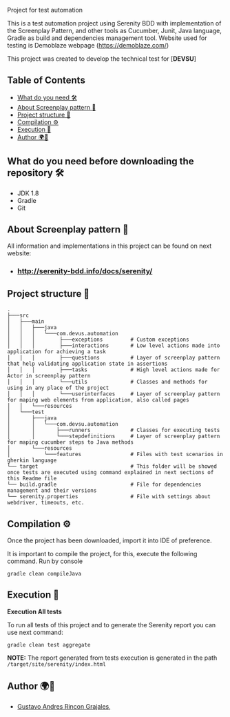 Project for test automation 

This is a test automation project using Serenity BDD with implementation of the Screenplay Pattern, and other tools as Cucumber, Junit,
Java language, Gradle as build and dependencies management tool. Website used for testing is Demoblaze webpage (https://demoblaze.com/)

This project was created to develop the technical test for [**DEVSU**] 


<!-- Table of Contents -->
## Table of Contents
- [What do you need 🛠️](#what-do-you-need-before-downloading-the-repository-)
- [About Screenplay pattern 🧮](#about-screenplay-pattern-)
- [Project structure 🗼](#project-structure-)
- [Compilation ⚙️](#compilation-)
- [Execution 🚀](#execution-)
- [Author 🌍🔭](#author-)
<!-- TOC -->


## What do you need before downloading the repository 🛠️ ##

- JDK 1.8
- Gradle
- Git

## About Screenplay pattern 🧮

All information and implementations in this project can be found on next website:
- ### http://serenity-bdd.info/docs/serenity/

## Project structure 🗼

    .
    ├───src
    │   ├───main
    │   │   ├───java
    │   │   │   └───com.devus.automation
    │   │   │        ├───exceptions         # Custom exceptions 
    │   │   │        ├───interactions       # Low level actions made into application for achieving a task
    │   │   │        ├───questions          # Layer of screenplay pattern that help validating application state in assertions
    │   │   │        ├───tasks              # High level actions made for Actor in screenplay pattern
    │   │   │        └───utils              # Classes and methods for using in any place of the project
    │   │   │        └───userinterfaces     # Layer of screenplay pattern for maping web elements from application, also called pages
    │   │   └───resources                   
    │   └───test
    │       ├───java
    │       │   └───com.devsu.automation
    │       │       ├───runners             # Classes for executing tests
    │       │       └───stepdefinitions     # Layer of screenplay pattern for maping cucumber steps to Java methods
    │       └───resources
    │           └───features                # Files with test scenarios in gherkin language
    └── target                              # This folder will be showed once tests are executed using command explained in next sections of this Readme file
    └── build.gradle                        # File for dependencies management and their versions
    └── serenity.properties                 # File with settings about webdriver, timeouts, etc. 
    

## Compilation ⚙️

Once the project has been downloaded, import it into IDE of preference.

It is important to compile the project, for this, execute the following command.
Run by console

```
gradle clean compileJava
```

## Execution 🚀

**Execution All tests**

To run all tests of this project and to generate the Serenity report you can use next command:

```
gradle clean test aggregate
```

**NOTE:** The report generated from tests execution is generated in the path `/target/site/serenity/index.html`

## Author 🌍🔭
- [Gustavo Andres Rincon Grajales,]([https://github.com/caolivap](https://github.com/Tavo521)https://github.com/Tavo521)
